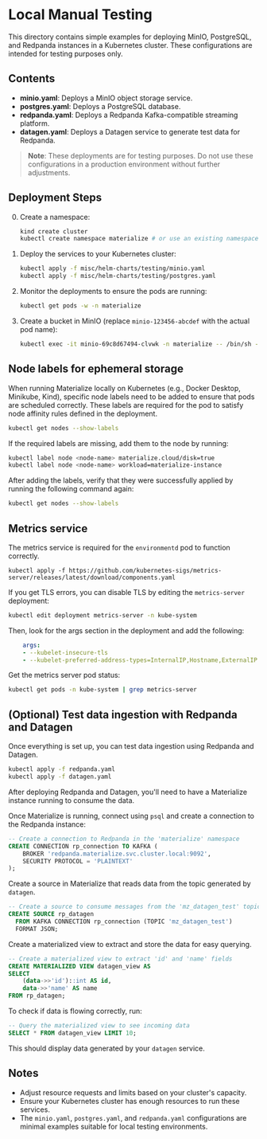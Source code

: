 # Local Manual Testing

This directory contains simple examples for deploying MinIO, PostgreSQL, and Redpanda instances in a Kubernetes cluster. These configurations are intended for testing purposes only.

## Contents

- **minio.yaml**: Deploys a MinIO object storage service.
- **postgres.yaml**: Deploys a PostgreSQL database.
- **redpanda.yaml**: Deploys a Redpanda Kafka-compatible streaming platform.
- **datagen.yaml**: Deploys a Datagen service to generate test data for Redpanda.

> **Note**: These deployments are for testing purposes. Do not use these configurations in a production environment without further adjustments.

## Deployment Steps

0. Create a namespace:

    ```bash
    kind create cluster
    kubectl create namespace materialize # or use an existing namespace
    ```

1. Deploy the services to your Kubernetes cluster:

    ```bash
    kubectl apply -f misc/helm-charts/testing/minio.yaml
    kubectl apply -f misc/helm-charts/testing/postgres.yaml
    ```

2. Monitor the deployments to ensure the pods are running:

    ```bash
    kubectl get pods -w -n materialize
    ```

3. Create a bucket in MinIO (replace `minio-123456-abcdef` with the actual pod name):

    ```bash
    kubectl exec -it minio-69c8d67494-clvwk -n materialize -- /bin/sh -c "mc alias set local http://localhost:9000 minio minio123; mc mb local/bucket"
    ```

## Node labels for ephemeral storage

When running Materialize locally on Kubernetes (e.g., Docker Desktop, Minikube, Kind), specific node labels need to be added to ensure that pods are scheduled correctly. These labels are required for the pod to satisfy node affinity rules defined in the deployment.

```sh
kubectl get nodes --show-labels
```

If the required labels are missing, add them to the node by running:

```sh
kubectl label node <node-name> materialize.cloud/disk=true
kubectl label node <node-name> workload=materialize-instance
```

After adding the labels, verify that they were successfully applied by running the following command again:

```sh
kubectl get nodes --show-labels
```

## Metrics service

The metrics service is required for the `environmentd` pod to function correctly.

```
kubectl apply -f https://github.com/kubernetes-sigs/metrics-server/releases/latest/download/components.yaml
```

If you get TLS errors, you can disable TLS by editing the `metrics-server` deployment:

```sh
kubectl edit deployment metrics-server -n kube-system
```

Then, look for the args section in the deployment and add the following:

```yml
    args:
    - --kubelet-insecure-tls
    - --kubelet-preferred-address-types=InternalIP,Hostname,ExternalIP
```

Get the metrics server pod status:

```sh
kubectl get pods -n kube-system | grep metrics-server
```

## (Optional) Test data ingestion with Redpanda and Datagen

Once everything is set up, you can test data ingestion using Redpanda and Datagen.

```bash
kubectl apply -f redpanda.yaml
kubectl apply -f datagen.yaml
```

After deploying Redpanda and Datagen, you'll need to have a Materialize instance running to consume the data.

Once Materialize is running, connect using `psql` and create a connection to the Redpanda instance:

```sql
-- Create a connection to Redpanda in the 'materialize' namespace
CREATE CONNECTION rp_connection TO KAFKA (
    BROKER 'redpanda.materialize.svc.cluster.local:9092',
    SECURITY PROTOCOL = 'PLAINTEXT'
);
```

Create a source in Materialize that reads data from the topic generated by `datagen`.

```sql
-- Create a source to consume messages from the 'mz_datagen_test' topic
CREATE SOURCE rp_datagen
  FROM KAFKA CONNECTION rp_connection (TOPIC 'mz_datagen_test')
  FORMAT JSON;
```

Create a materialized view to extract and store the data for easy querying.

```sql
-- Create a materialized view to extract 'id' and 'name' fields
CREATE MATERIALIZED VIEW datagen_view AS
SELECT
    (data->>'id')::int AS id,
    data->>'name' AS name
FROM rp_datagen;
```

To check if data is flowing correctly, run:

```sql
-- Query the materialized view to see incoming data
SELECT * FROM datagen_view LIMIT 10;
```

This should display data generated by your `datagen` service.

## Notes

- Adjust resource requests and limits based on your cluster's capacity.
- Ensure your Kubernetes cluster has enough resources to run these services.
- The `minio.yaml`, `postgres.yaml`, and `redpanda.yaml` configurations are minimal examples suitable for local testing environments.
